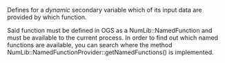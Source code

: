 Defines for a *dynamic* secondary variable which of its input data are provided
by which function.

Said function must be defined in OGS as a NumLib::NamedFunction and must be available to
the current process.
In order to find out which named functions are available, you can search where
the method NumLib::NamedFunctionProvider::getNamedFunctions() is implemented.
